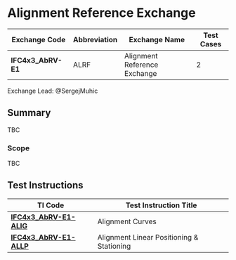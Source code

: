 # Alignment Reference Exchange

| Exchange Code      | Abbreviation | Exchange Name                | Test Cases |
|--------------------|--------------|------------------------------|------------|
| **IFC4x3_AbRV-E1** | ALRF         | Alignment Reference Exchange | 2          |

Exchange Lead: @SergejMuhic

## Summary

TBC

### Scope

TBC

## Test Instructions

|TI Code| Test Instruction Title|
|-----------------------------------|-------------------------------------------|
|[**IFC4x3_AbRV-E1-ALIG**](./ALIG) | Alignment Curves|
|[**IFC4x3_AbRV-E1-ALLP**](./ALLP) | Alignment Linear Positioning & Stationing|

